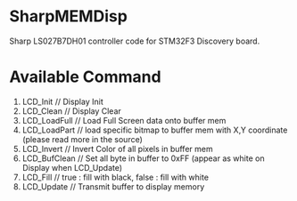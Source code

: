 # SharpMEMDisp
Sharp LS027B7DH01 controller code for STM32F3 Discovery board.

# Available Command

1. LCD_Init // Display Init
2. LCD_Clean // Display Clear
3. LCD_LoadFull // Load Full Screen data onto buffer mem 
4. LCD_LoadPart // load specific bitmap to buffer mem with X,Y coordinate (please read more in the source)
5. LCD_Invert // Invert Color of all pixels in buffer mem
6. LCD_BufClean // Set all byte in buffer to 0xFF (appear as white on Display when LCD_Update)
7. LCD_Fill // true : fill with black, false : fill with white
8. LCD_Update // Transmit buffer to display memory
